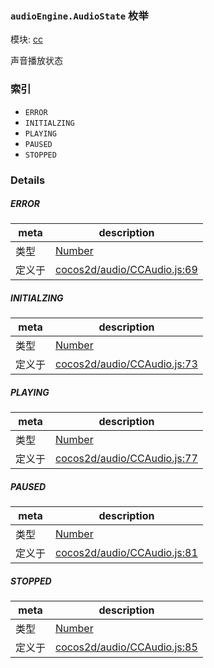 ### `audioEngine.AudioState` 枚举



模块: [cc](../modules/cc.md)


声音播放状态


### 索引
  - `ERROR`
  - `INITIALZING`
  - `PLAYING`
  - `PAUSED`
  - `STOPPED`

### Details


##### ERROR

> 

| meta | description |
|------|-------------|
| 类型 | <a href="https://developer.mozilla.org/en/JavaScript/Reference/Global_Objects/Number" class="crosslink external" target="_blank">Number</a> |
| 定义于 | [cocos2d/audio/CCAudio.js:69](https://github.com/cocos-creator/engine/blob/76f37f407b386c997979b56dd0d3e99ac2c02cc4/cocos2d/audio/CCAudio.js#L69) |



##### INITIALZING

> 

| meta | description |
|------|-------------|
| 类型 | <a href="https://developer.mozilla.org/en/JavaScript/Reference/Global_Objects/Number" class="crosslink external" target="_blank">Number</a> |
| 定义于 | [cocos2d/audio/CCAudio.js:73](https://github.com/cocos-creator/engine/blob/76f37f407b386c997979b56dd0d3e99ac2c02cc4/cocos2d/audio/CCAudio.js#L73) |



##### PLAYING

> 

| meta | description |
|------|-------------|
| 类型 | <a href="https://developer.mozilla.org/en/JavaScript/Reference/Global_Objects/Number" class="crosslink external" target="_blank">Number</a> |
| 定义于 | [cocos2d/audio/CCAudio.js:77](https://github.com/cocos-creator/engine/blob/76f37f407b386c997979b56dd0d3e99ac2c02cc4/cocos2d/audio/CCAudio.js#L77) |



##### PAUSED

> 

| meta | description |
|------|-------------|
| 类型 | <a href="https://developer.mozilla.org/en/JavaScript/Reference/Global_Objects/Number" class="crosslink external" target="_blank">Number</a> |
| 定义于 | [cocos2d/audio/CCAudio.js:81](https://github.com/cocos-creator/engine/blob/76f37f407b386c997979b56dd0d3e99ac2c02cc4/cocos2d/audio/CCAudio.js#L81) |



##### STOPPED

> 

| meta | description |
|------|-------------|
| 类型 | <a href="https://developer.mozilla.org/en/JavaScript/Reference/Global_Objects/Number" class="crosslink external" target="_blank">Number</a> |
| 定义于 | [cocos2d/audio/CCAudio.js:85](https://github.com/cocos-creator/engine/blob/76f37f407b386c997979b56dd0d3e99ac2c02cc4/cocos2d/audio/CCAudio.js#L85) |


